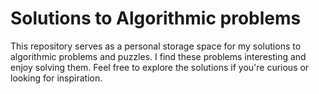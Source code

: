 # Solutions to Algorithmic problems

This repository serves as a personal storage space for my solutions to algorithmic problems and puzzles. I find these problems interesting and enjoy solving them.
Feel free to explore the solutions if you're curious or looking for inspiration.
